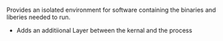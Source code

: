 Provides an isolated environment for software containing the binaries and liberies needed to run.
- Adds an additiional Layer between the kernal and the process

